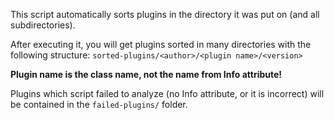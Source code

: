 This script automatically sorts plugins in the directory it was put on (and all subdirectories).

After executing it, you will get plugins sorted in many directories with the following structure:
`sorted-plugins/<author>/<plugin name>/<version>`

**Plugin name is the class name, not the name from Info attribute!**

Plugins which script failed to analyze (no Info attribute, or it is incorrect) will be contained in the `failed-plugins/` folder.
